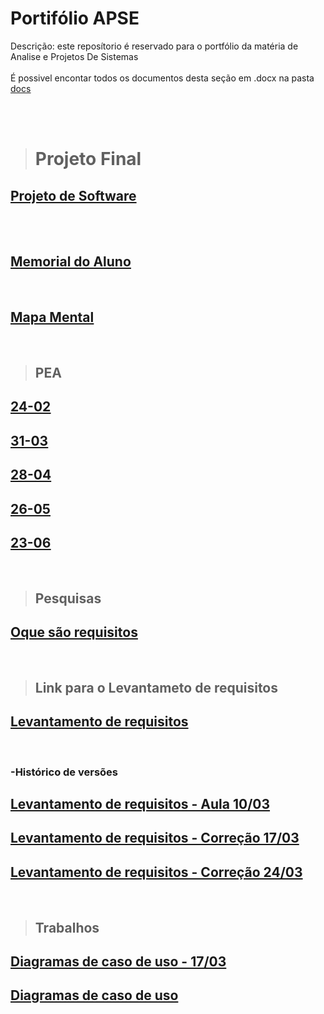 # Portifólio APSE
 Descrição: este reposítorio é reservado para o portfólio da matéria de Analise e Projetos De Sistemas 
 <br><br>
 É possivel encontar todos os documentos desta seção em .docx na pasta [<ins>docs</ins>]($root$/../docs)

<br><br>

> # Projeto Final
## [Projeto de Software]($root$/../Projeto%20Final/Projeto%20de%20software/main.md)

<br><br>
## [<ins>Memorial do Aluno</ins>]($root$/../Memorial%20do%20Aluno/Memorial.md)

<br>

## [<ins>Mapa Mental</ins>]($root$/../Mapa%20Mental/mapa%20mental.png)

<br>

> ## PEA
## [<ins>24-02</ins>]($root$/../Avalição%20do%20PEA/PEA-24-02.md)
## [<ins>31-03</ins>]($root$/../Avalição%20do%20PEA/PEA-31-03.md)
## [<ins>28-04</ins>]($root$/../Avalição%20do%20PEA/PEA-28-04.md)
## [<ins>26-05</ins>]($root$/../Avalição%20do%20PEA/PEA-26-05.md)
## [<ins>23-06</ins>]($root$/../Avalição%20do%20PEA/PEA-23-06.md)

<br>

> ## Pesquisas
## [Oque são requisitos]($root$/../docs/O%20que%20são%20requisitos.pdf)

<br>

 > ## Link para o Levantameto de requisitos

 ## [Levantamento de requisitos](https://docs.google.com/document/d/15c44JtlqyrCMYD4zUyNtGj0wD-eOzxUqxUDPlp7vMn0/edit)

<br>

### -Histórico de versões
## [Levantamento de requisitos - Aula 10/03]($root$/../docs/Levantamento%20de%20Requisitos.pdf)
## [Levantamento de requisitos - Correção 17/03]($root$/../docs/Levantamento%20de%20Requisitos%202.0%20(Aula%2017-03).pdf)
## [Levantamento de requisitos - Correção 24/03]($root$/../docs/Levantamento%20de%20Requisitos%202.0%20(Aula%2024-03).pdf)
<br>

> ## Trabalhos

## [Diagramas de caso de uso - 17/03]($root$/../docs/Diagramas%20de%20Caso%20de%20Uso.pdf)

## [Diagramas de caso de uso]($root$/../docs/Diagramas%20de%20Caso%20de%20Uso.pdf)